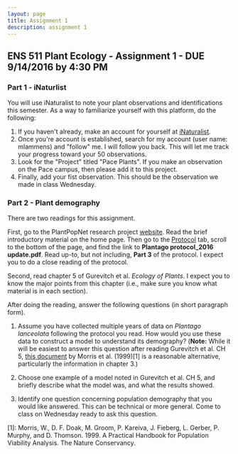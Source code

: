 ```yaml
---
layout: page
title: Assignment 1
description: assignment 1
---
```


## ENS 511 Plant Ecology - Assignment 1 - DUE 9/14/2016 by 4:30 PM

### Part 1 - iNaturlist

You will use iNaturalist to note your plant observations and identifications this semester. 
As a way to familiarize yourself with this platform, do the following:

1. If you haven't already, make an account for yourself at [iNaturalist](http://www.inaturalist.org).
2. Once you're account is established, search for my account (user name: mlammens) and "follow" me. I will follow you back. This will let me track your progress toward your 50 observations.
3. Look for the "Project" titled "Pace Plants". If you make an observation on the Pace campus, then please add it to this project.
4. Finally, add your fist observation. This should be the observation we made in class Wednesday.

### Part 2 - Plant demography

There are two readings for this assignment.

First, go to the PlantPopNet research project [website](http://plantago.plantpopnet.com/home). 
Read the brief introductory material on the home page. Then go to the [Protocol](http://plantago.plantpopnet.com/protocol) tab, scroll to the bottom of the page, and find the link to 
**Plantago protocol_2016 update.pdf**. Read up-to, but not including, **Part 3** of the protocol. I expect you to do a close reading of the protocol.

Second, read chapter 5 of Gurevitch et al. *Ecology of Plants*. I expect you to know the major points from this chapter (i.e., make sure you know what material is in each section).

After doing the reading, answer the following questions (in short paragraph form).

1. Assume you have collected multiple years of data on *Plantago lanceolata* following the protocol you read. How would you use these data to construct a model to understand its demography? (**Note:** While it will be easiest to answer this question after reading Gurevitch et al. CH 5, [this document](https://www.cbd.int/doc/pa/tools/A%20Practical%20Handbook%20for%20Population%20Viability%20Analysis.pdf) by Morris et al. (1999)[1] is a reasonable alternative, particularly the information in chapter 3.)

2. Choose one example of a model noted in Gurevitch et al. CH 5, and briefly describe what the model was, and what the results showed.

3. Identify one question concerning population demography that you would like answered. This can be technical or more general. Come to class on Wednesday ready to ask this question.

[1]: Morris, W., D. F. Doak, M. Groom, P. Kareiva, J. Fieberg, L. Gerber, P. Murphy, and D. Thomson. 1999. A Practical Handbook for Population Viability Analysis. The Nature Conservancy.